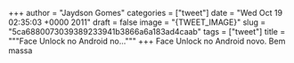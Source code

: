 
+++
author = "Jaydson Gomes"
categories = ["tweet"]
date = "Wed Oct 19 02:35:03 +0000 2011"
draft = false
image = "{TWEET_IMAGE}"
slug = "5ca6880073039389233941b3866a6a183ad4caab"
tags = ["tweet"]
title = """Face Unlock no Android no..."""
+++
Face Unlock no Android novo. Bem massa
